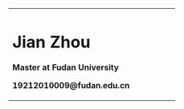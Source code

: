 <table border="0">
  <tr>
    <td width="75%">
      <h1>Jian Zhou</h1>
      <p><b>Master at Fudan University</b></p>
      <p><b>19212010009@fudan.edu.cn</b></p>
    </td>
   
  </tr>
</table>

